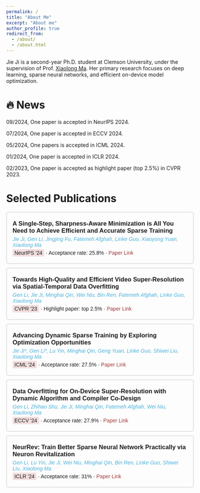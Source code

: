 ```yaml
---
permalink: /
title: "About Me"
excerpt: "About me"
author_profile: true
redirect_from: 
  - /about/
  - /about.html
---
```


Jie Ji is a second-year Ph.D. student at Clemson University, under the supervision of Prof. [Xiaolong Ma](https://xiaolongma2016.com/). Her primary research focuses on deep learning, sparse neural networks, and efficient on-device model optimization.


🔥 News
======
  <div class="news-container">
    <p class="news-item">09/2024, One paper is accepted in NeurIPS 2024.</p>
    <p class="news-item">07/2024, One paper is accepted in ECCV 2024.</p>
    <p class="news-item">05/2024, One papers is accepted in ICML 2024.</p>
    <p class="news-item">01/2024, One paper is accepted in ICLR 2024.</p>
    <p class="news-item">02/2023, One paper is accepted as highlight paper (top 2.5%) in CVPR 2023.</p>
  </div>


Selected Publications
======
<div style="font-family: Arial, sans-serif;">
  <style>
    .publication-card {
      padding: 15px;
      margin-bottom: 10px;
      border: 2px solid #dfdfdf;  /* Very light gray border */
      border-radius: 5px;
      transition: box-shadow 0.3s ease, border 0.3s ease;
    }
    .publication-card:hover {
      box-shadow: 0 4px 8px rgba(0, 0, 0, 0.1);
      border-color: #d0d0d0;  /* Slightly darker gray color on hover */
    }
  </style>
  

  <div class="publication-card">
    <h3 style="margin: 5px 0;">A Single-Step, Sharpness-Aware Minimization is All You Need to Achieve Efficient and Accurate Sparse Training</h3>
    <p style="margin: 5px 0; color: #4fb2d9;"><i>Jie Ji, Gen Li, Jingjing Fu, Fatemeh Afghah, Linke Guo, Xiaoyong Yuan, Xiaolong Ma</i></p>
    <p style="margin: 5px 0;"><span style="background-color: #f2dede; padding: 2px 5px; border-radius: 3px;">NeurIPS '24</span> &middot; Acceptance rate: 25.8% &middot; <a href="https://openreview.net/forum?id=MJgMMqMDu4" 
          target="_blank" 
          rel="noopener noreferrer" 
          style="text-decoration: none; color: #a13b3b;">Paper Link</a>
    </p>  
  </div>

   <div class="publication-card">
    <h3 style="margin: 5px 0;">Towards High-Quality and Efficient Video Super-Resolution via Spatial-Temporal Data Overfitting</h3>
    <p style="margin: 5px 0; color: #4fb2d9;"><i>Gen Li, Jie Ji, Minghai Qin, Wei Niu, Bin Ren, Fatemeh Afghah, Linke Guo, Xiaolong Ma</i></p>
    <p style="margin: 5px 0;"><span style="background-color: #f2dede; padding: 2px 5px; border-radius: 3px;">CVPR '23</span> &middot; Highlight paper: top 2.5%  &middot; <a href="https://ieeexplore.ieee.org/abstract/document/10203894" 
          target="_blank" 
          rel="noopener noreferrer" 
          style="text-decoration: none; color: #a13b3b;">Paper Link</a>
    </p>  
  </div>
  
   <div class="publication-card">
    <h3 style="margin: 5px 0;">Advancing Dynamic Sparse Training by Exploring Optimization Opportunities</h3>
    <p style="margin: 5px 0; color: #4fb2d9;"><i>Jie Ji*, Gen Li*, Lu Yin, Minghai Qin, Geng Yuan, Linke Guo, Shiwei Liu, Xiaolong Ma</i></p>
    <p style="margin: 5px 0;"><span style="background-color: #f2dede; padding: 2px 5px; border-radius: 3px;">ICML '24</span> &middot; Acceptance rate: 27.5% &middot; <a href="https://openreview.net/forum?id=szRHR9XGrY" 
          target="_blank" 
          rel="noopener noreferrer" 
          style="text-decoration: none; color: #a13b3b;">Paper Link</a>
    </p>  
  </div>
  
  <div class="publication-card">
    <h3 style="margin: 5px 0;">Data Overfitting for On-Device Super-Resolution with Dynamic Algorithm and Compiler Co-Design</h3>
    <p style="margin: 5px 0; color: #4fb2d9;"><i>Gen Li, Zhihao Shu, Jie Ji, Minghai Qin, Fatemeh Afghah, Wei Niu, Xiaolong Ma</i></p>
    <p style="margin: 5px 0;"><span style="background-color: #f2dede; padding: 2px 5px; border-radius: 3px;">ECCV '24</span> &middot; Acceptance rate: 27.9% &middot; <a href="https://arxiv.org/abs/2407.02813" 
          target="_blank" 
          rel="noopener noreferrer" 
          style="text-decoration: none; color: #a13b3b;">Paper Link</a>
    </p>  
  </div>

  <div class="publication-card">
    <h3 style="margin: 5px 0;">NeurRev: Train Better Sparse Neural Network Practically via Neuron Revitalization</h3>
    <p style="margin: 5px 0; color: #4fb2d9;"><i>Gen Li, Lu Yin, Jie Ji, Wei Niu, Minghai Qin, Bin Ren, Linke Guo, Shiwei Liu, Xiaolong Ma</i></p>
    <p style="margin: 5px 0;"><span style="background-color: #f2dede; padding: 2px 5px; border-radius: 3px;">ICLR '24</span>
    &middot; Acceptance rate: 31% &middot; <a href="https://openreview.net/forum?id=60lNoatp7u" 
          target="_blank" 
          rel="noopener noreferrer" 
          style="text-decoration: none; color: #a13b3b;">Paper Link</a>
    </p>  
  </div>
  

</div>
